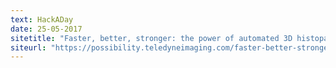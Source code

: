 ```yaml
---
text: HackADay
date: 25-05-2017
sitetitle: "Faster, better, stronger: the power of automated 3D histopathology"
siteurl: "https://possibility.teledyneimaging.com/faster-better-stronger-power-automated-3d-histopathology/"
---
```

